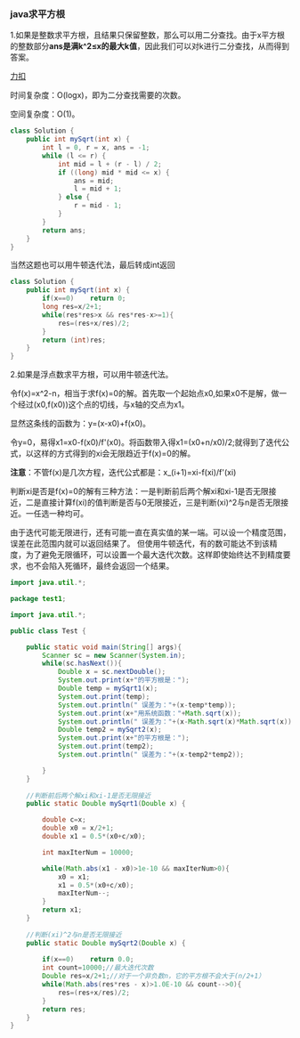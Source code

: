 ### java求平方根

1.如果是整数求平方根，且结果只保留整数，那么可以用二分查找。由于x平方根的整数部分**ans是满k^2≤x的最大k值**，因此我们可以对k进行二分查找，从而得到答案。

[力扣](https://leetcode-cn.com/problems/sqrtx/solution/x-de-ping-fang-gen-by-leetcode-solution/)

时间复杂度：O(logx)，即为二分查找需要的次数。

空间复杂度：O(1)。
```java
class Solution {
    public int mySqrt(int x) {
        int l = 0, r = x, ans = -1;
        while (l <= r) {
            int mid = l + (r - l) / 2;
            if ((long) mid * mid <= x) {
                ans = mid;
                l = mid + 1;
            } else {
                r = mid - 1;
            }
        }
        return ans;
    }
}
```
当然这题也可以用牛顿迭代法，最后转成int返回
```java
class Solution {
    public int mySqrt(int x) {
        if(x==0)    return 0;
        long res=x/2+1;
        while(res*res>x && res*res-x>=1){
            res=(res+x/res)/2;
        }
        return (int)res;
    }
}
```

2.如果是浮点数求平方根，可以用牛顿迭代法。

令f(x)=x^2-n，相当于求f(x)=0的解。首先取一个起始点x0,如果x0不是解，做一个经过(x0,f(x0))这个点的切线，与x轴的交点为x1。

显然这条线的函数为：y=(x-x0)+f(x0)。

令y=0，易得x1=x0-f(x0)/f'(x0)。将函数带入得x1=(x0+n/x0)/2;就得到了迭代公式，以这样的方式得到的xi会无限趋近于f(x)=0的解。

**注意**：不管f(x)是几次方程，迭代公式都是：x_(i+1)=xi-f(xi)/f'(xi)

判断xi是否是f(x)=0的解有三种方法：一是判断前后两个解xi和xi-1是否无限接近，二是直接计算f(xi)的值判断是否与0无限接近，三是判断(xi)^2与n是否无限接近。一任选一种均可。

由于迭代可能无限进行，还有可能一直在真实值的某一端。可以设一个精度范围，误差在此范围内就可以返回结果了。
但使用牛顿迭代，有的数可能达不到该精度，为了避免无限循环，可以设置一个最大迭代次数。这样即使始终达不到精度要求，也不会陷入死循环，最终会返回一个结果。

```java
import java.util.*;

package test1;

import java.util.*;

public class Test {

    public static void main(String[] args){
        Scanner sc = new Scanner(System.in);
        while(sc.hasNext()){
            Double x = sc.nextDouble();
            System.out.print(x+"的平方根是：");
            Double temp = mySqrt1(x);
            System.out.print(temp);
            System.out.println(" 误差为："+(x-temp*temp));
            System.out.print(x+"用系统函数："+Math.sqrt(x));
            System.out.println(" 误差为："+(x-Math.sqrt(x)*Math.sqrt(x)));
            Double temp2 = mySqrt2(x);
            System.out.print(x+"的平方根是：");
            System.out.print(temp2);
            System.out.println(" 误差为："+(x-temp2*temp2));

        }
    }
    
    //判断前后两个解xi和xi-1是否无限接近
    public static Double mySqrt1(Double x) {

        double c=x;
        double x0 = x/2+1;
        double x1 = 0.5*(x0+c/x0);

        int maxIterNum = 10000;

        while(Math.abs(x1 - x0)>1e-10 && maxIterNum>0){
            x0 = x1;
            x1 = 0.5*(x0+c/x0);
            maxIterNum--;
        }
        return x1;
    }
       
    //判断(xi)^2与n是否无限接近
    public static Double mySqrt2(Double x) {
    
        if(x==0)    return 0.0;
        int count=10000;//最大迭代次数
        Double res=x/2+1;//对于一个非负数n，它的平方根不会大于(n/2+1）
        while(Math.abs(res*res - x)>1.0E-10 && count-->0){
            res=(res+x/res)/2;
        }
        return res;
    }
}

```
